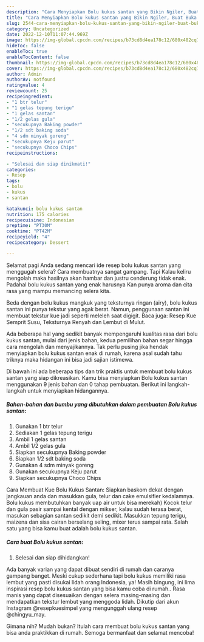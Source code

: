 ```yaml
---
description: "Cara Menyiapkan Bolu kukus santan yang Bikin Ngiler, Buat Buka Puasa Lezat Sekali"
title: "Cara Menyiapkan Bolu kukus santan yang Bikin Ngiler, Buat Buka Puasa Lezat Sekali"
slug: 2544-cara-menyiapkan-bolu-kukus-santan-yang-bikin-ngiler-buat-buka-puasa-lezat-sekali
category: Uncategorized
date: 2022-12-10T11:07:44.969Z
image: https://img-global.cpcdn.com/recipes/b73cd8d4ea178c12/680x482cq70/bolu-kukus-santan-foto-resep-utama.jpg
hideToc: false
enableToc: true
enableTocContent: false
thumbnail: https://img-global.cpcdn.com/recipes/b73cd8d4ea178c12/680x482cq70/bolu-kukus-santan-foto-resep-utama.jpg
cover: https://img-global.cpcdn.com/recipes/b73cd8d4ea178c12/680x482cq70/bolu-kukus-santan-foto-resep-utama.jpg
author: Admin
authorAv: notfound
ratingvalue: 4
reviewcount: 25
recipeingredient:
- "1 btr telur"
- "1 gelas tepung terigu"
- "1 gelas santan"
- "1/2 gelas gula"
- "secukupnya Baking powder"
- "1/2 sdt baking soda"
- "4 sdm minyak goreng"
- "secukupnya Keju parut"
- "secukupnya Choco Chips"
recipeinstructions:

- "Selesai dan siap dinikmati!"
categories:
- Resep
tags:
- bolu
- kukus
- santan

katakunci: bolu kukus santan 
nutrition: 175 calories
recipecuisine: Indonesian
preptime: "PT30M"
cooktime: "PT42M"
recipeyield: "4"
recipecategory: Dessert

---
```



Selamat pagi Anda sedang mencari ide resep bolu kukus santan yang menggugah selera? Cara membuatnya sangat gampang. Tapi Kalau keliru mengolah maka hasilnya akan hambar dan justru cenderung tidak enak. Padahal bolu kukus santan yang enak harusnya Kan punya aroma dan cita rasa yang mampu memancing selera kita.


Beda dengan bolu kukus mangkuk yang teksturnya ringan (airy), bolu kukus santan ini punya tekstur yang agak berat. Namun, penggunaan santan ini membuat tekstur kue jadi seperti meleleh saat digigit. Baca juga: Resep Kue Semprit Susu, Teksturnya Renyah dan Lembut di Mulut.

Ada beberapa hal yang sedikit banyak mempengaruhi kualitas rasa dari bolu kukus santan, mulai dari jenis bahan, kedua pemilihan bahan segar hingga cara mengolah dan menyajikannya. Tak perlu pusing jika hendak menyiapkan bolu kukus santan enak di rumah, karena asal sudah tahu triknya maka hidangan ini bisa jadi sajian istimewa.


Di bawah ini ada beberapa tips dan trik praktis untuk membuat bolu kukus santan yang siap dikreasikan. Kamu bisa menyiapkan Bolu kukus santan menggunakan 9 jenis bahan dan 0 tahap pembuatan. Berikut ini langkah-langkah untuk menyiapkan hidangannya.

<!--inarticleads1-->

##### Bahan-bahan dan bumbu yang dibutuhkan dalam pembuatan Bolu kukus santan:

1. Gunakan 1 btr telur
1. Sediakan 1 gelas tepung terigu
1. Ambil 1 gelas santan
1. Ambil 1/2 gelas gula
1. Siapkan secukupnya Baking powder
1. Siapkan 1/2 sdt baking soda
1. Gunakan 4 sdm minyak goreng
1. Gunakan secukupnya Keju parut
1. Siapkan secukupnya Choco Chips


Cara Membuat Kue Bolu Kukus Santan: Siapkan baskom dekat dengan jangkauan anda dan masukkan gula, telur dan cake emulsifier kedalamnya. Bolu kukus membutuhkan banyak uap air untuk bisa merekah) Kocok telur dan gula pasir sampai kental dengan mikser, kalau sudah terasa berat, masukan sebagian santan sedikit demi sedikit. Masukkan tepung terigu, maizena dan sisa cairan berselang seling, mixer terus sampai rata. Salah satu yang bisa kamu buat adalah bolu kukus santan. 

<!--inarticleads2-->

##### Cara buat Bolu kukus santan:


1. Selesai dan siap dihidangkan!

Ada banyak varian yang dapat dibuat sendiri di rumah dan caranya gampang banget. Meski cukup sederhana tapi bolu kukus memiliki rasa lembut yang pasti disukai lidah orang Indonesia, ya! Masih bingung, ini lima inspirasi resep bolu kukus santan yang bisa kamu coba di rumah.. Rasa manis yang dapat disesuaikan dengan selera masing-masing dan mendapatkan tekstur lembut yang menggoda lidah. Dikutip dari akun Instagram @resepkuesimpel yang mengunggah ulang resep @chingyu_may. 

Gimana nih? Mudah bukan? Itulah cara membuat bolu kukus santan yang bisa anda praktikkan di rumah. Semoga bermanfaat dan selamat mencoba!
